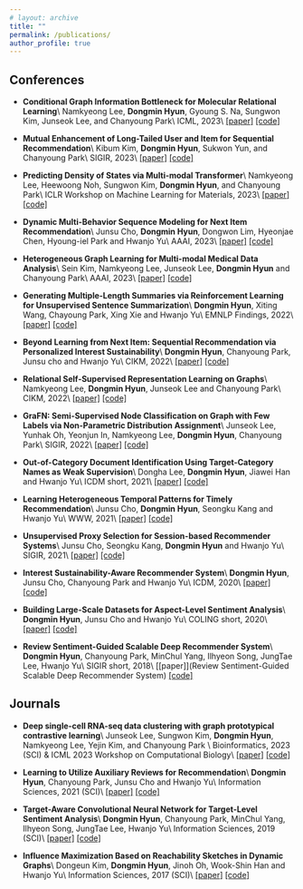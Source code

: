 ```yaml
---
# layout: archive
title: ""
permalink: /publications/
author_profile: true
---
```


<!-- {% if author.googlescholar %}
  You can also find my articles on <u><a href="{{author.googlescholar}}">my Google Scholar profile</a>.</u>
{% endif %}

{% include base_path %}

{% for post in site.publications reversed %}
  {% include archive-single.html %}
{% endfor %} -->

Conferences
-----
- **Conditional Graph Information Bottleneck for Molecular Relational Learning**\\
Namkyeong Lee, **Dongmin Hyun**, Gyoung S. Na, Sungwon Kim, Junseok Lee, and Chanyoung Park\\
ICML, 2023\\
[[paper]](https://arxiv.org/pdf/2305.01520.pdf) [[code]](https://github.com/Namkyeong/CGIB)

- **Mutual Enhancement of Long-Tailed User and Item for Sequential Recommendation**\\
Kibum Kim, **Dongmin Hyun**, Sukwon Yun, and Chanyoung Park\\
SIGIR, 2023\\
[[paper]](https://arxiv.org/pdf/2304.08382.pdf) [[code]](https://github.com/rlqja1107/MELT)

- **Predicting Density of States via Multi-modal Transformer**\\
Namkyeong Lee, Heewoong Noh, Sungwon Kim, **Dongmin Hyun**, and Chanyoung Park\\
ICLR Workshop on Machine Learning for Materials, 2023\\
[[paper]](https://arxiv.org/pdf/2303.07000.pdf) [[code]](https://github.com/HeewoongNoh/DOSTransformer)

- **Dynamic Multi-Behavior Sequence Modeling for Next Item Recommendation**\\
Junsu Cho, **Dongmin Hyun**, Dongwon Lim, Hyeonjae Chen, Hyoung-iel Park and Hwanjo Yu\\
AAAI, 2023\\
[[paper]](https://arxiv.org/abs/2301.12105) [[code]](https://github.com/Junsu-Cho/DyMuS) 

- **Heterogeneous Graph Learning for Multi-modal Medical Data Analysis**\\
Sein Kim, Namkyeong Lee, Junseok Lee, **Dongmin Hyun** and Chanyoung Park\\
AAAI, 2023\\
[[paper]](https://arxiv.org/abs/2211.15158) [[code]](https://github.com/Sein-Kim/Multimodal-Medical) 

- **Generating Multiple-Length Summaries via Reinforcement Learning for Unsupervised Sentence Summarization**\\
**Dongmin Hyun**, Xiting Wang, Chayoung Park, Xing Xie and Hwanjo Yu\\
EMNLP Findings, 2022\\
[[paper]](https://aclanthology.org/2022.findings-emnlp.214) [[code]](https://github.com/dmhyun/MSRP) 

- **Beyond Learning from Next Item: Sequential Recommendation via Personalized Interest Sustainability**\\
**Dongmin Hyun**, Chanyoung Park, Junsu cho and Hwanjo Yu\\
CIKM, 2022\\
[[paper]](https://arxiv.org/pdf/2209.06644.pdf) [[code]](http://github.com/dmhyun/PERIS) 

- **Relational Self-Supervised Representation Learning on Graphs**\\
Namkyeong Lee, **Dongmin Hyun**, Junseok Lee and Chanyoung Park\\
CIKM, 2022\\
[[paper]](https://arxiv.org/abs/2208.10493.pdf) [[code]](https://github.com/Namkyeong/RGRL) 

- **GraFN: Semi-Supervised Node Classification on Graph with Few Labels via Non-Parametric Distribution Assignment**\\
Junseok Lee, Yunhak Oh, Yeonjun In, Namkyeong Lee, **Dongmin Hyun**, Chanyoung Park\\
SIGIR, 2022\\
[[paper]](https://arxiv.org/pdf/2204.01303.pdf) [[code]](https://github.com/Junseok0207/GraFN) 

- **Out-of-Category Document Identification Using Target-Category Names as Weak Supervision**\\
Dongha Lee, **Dongmin Hyun**, Jiawei Han and Hwanjo Yu\\
ICDM short, 2021\\
[[paper]](https://arxiv.org/pdf/2111.12796.pdf) [[code]](https://github.com/donalee/oocd) 

- **Learning Heterogeneous Temporal Patterns for Timely Recommendation**\\
Junsu Cho, **Dongmin Hyun**, Seongku Kang and Hwanjo Yu\\
WWW, 2021\\
[[paper]](https://arxiv.org/pdf/2104.14200.pdf) [[code]](https://github.com/Junsu-Cho/TimelyRec) 

- **Unsupervised Proxy Selection for Session-based Recommender Systems**\\
Junsu Cho, Seongku Kang, **Dongmin Hyun** and Hwanjo Yu\\
SIGIR, 2021\\
[[paper]](https://arxiv.org/pdf/2107.03564.pdf) [[code]](https://github.com/Junsu-Cho/ProxySR)

- **Interest Sustainability-Aware Recommender System**\\
**Dongmin Hyun**, Junsu Cho, Chanyoung Park and Hwanjo Yu\\
ICDM, 2020\\
[[paper]](https://ieeexplore.ieee.org/document/9338423) [[code]](https://github.com/dmhyun/CRIS)

- **Building Large-Scale Datasets for Aspect-Level Sentiment Analysis**\\
**Dongmin Hyun**, Junsu Cho and Hwanjo Yu\\
COLING short, 2020\\
[[paper]](https://aclanthology.org/2020.coling-main.83.pdf) [[code]](https://github.com/dmhyun/alsadata)

- **Review Sentiment-Guided Scalable Deep Recommender System**\\
**Dongmin Hyun**, Chanyoung Park, MinChul Yang, Ilhyeon Song, JungTae Lee, Hwanjo Yu\\
SIGIR short, 2018\\
[[paper]](Review Sentiment-Guided Scalable Deep Recommender System) [[code]](http://to-be-appeared)




Journals
-----
- **Deep single-cell RNA-seq data clustering with graph prototypical contrastive learning**\\
Junseok Lee, Sungwon Kim, **Dongmin Hyun**, Namkyeong Lee, Yejin Kim, and Chanyoung Park \\
Bioinformatics, 2023 (SCI) & ICML 2023 Workshop on Computational Biology\\
[[paper]](https://academic.oup.com/bioinformatics/article/39/6/btad342/7180270) [[code]](https://github.com/Junseok0207/scGPCL/)

- **Learning to Utilize Auxiliary Reviews for Recommendation**\\
**Dongmin Hyun**, Chanyoung Park, Junsu Cho and Hwanjo Yu\\
Information Sciences, 2021 (SCI)\\
[[paper]](https://www.sciencedirect.com/science/article/abs/pii/S0020025520309348) [[code]](http://to-be-appeared) 

- **Target-Aware Convolutional Neural Network for Target-Level Sentiment Analysis**\\
**Dongmin Hyun**, Chanyoung Park, MinChul Yang, Ilhyeon Song, JungTae Lee, Hwanjo Yu\\
Information Sciences, 2019 (SCI)\\
[[paper]](https://www.sciencedirect.com/science/article/abs/pii/S0020025519302877) [[code]](http://to-be-appeared) 

- **Influence Maximization Based on Reachability Sketches in Dynamic Graphs**\\
Dongeun Kim, **Dongmin Hyun**, Jinoh Oh, Wook-Shin Han and Hwanjo Yu\\
Information Sciences, 2017 (SCI)\\
[[paper]](https://www.sciencedirect.com/science/article/abs/pii/S0020025517305121) [[code]](http://to-be-appeared) 
